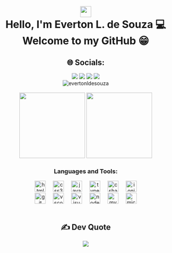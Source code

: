 <h1 align="center"><img src="https://user-images.githubusercontent.com/42378118/110234147-e3259600-7f4e-11eb-95be-0c4047144dea.gif" width="30"></br>
Hello, I'm Everton L. de Souza 💻</br> Welcome to my GitHub 😁</h1>

<h2 align="center"> 🌐 Socials: </h2>
<div align="center">
  <a href="https://facebook.com/evertonldesouza" target="_blank"><img src="https://img.shields.io/badge/Facebook-%231877F2.svg?logo=Facebook&logoColor=white" target="_blank"></a>
  <a href="https://instagram.com/evertonldesouza" target="_blank"><img src="https://img.shields.io/badge/Instagram-%23E4405F.svg?logo=Instagram&logoColor=white" target="_blank"></a> 
  <a href = "https://linkedin.com/in/evertonldesouza"><img src="https://img.shields.io/badge/LinkedIn-%230077B5.svg?logo=linkedin&logoColor=white" target="_blank"></a>
  <a href="https://pt.stackoverflow.com/users/256746/everton-l-de-souza" target="_blank"><img src="https://img.shields.io/badge/-Stackoverflow-FE7A16?logo=stack-overflow&logoColor=white" target="_blank"></a> 


</div>
<div align="center">
  <img align="center" src="https://visitor-badge.laobi.icu/badge?page_id=evertonldesouza" alt="evertonldesouza"/>
</div>
</br>
<div align="center">  
  <img height="180em" src="https://github-readme-stats.vercel.app/api?username=evertonldesouza&show_icons=true&theme=dracula&include_all_commits=true&count_private=true"/>
  <img height="180em" src="https://github-readme-stats.vercel.app/api/top-langs/?username=evertonldesouza&layout=compact&langs_count=16&theme=dracula"/>
</div>
<h3 align="center">Languages and Tools:</h3>
<div align="center">
	<img src="https://cdn.jsdelivr.net/gh/devicons/devicon/icons/html5/html5-original.svg" height="30" alt="html5 logo"  />
	<img width="12" />
	<img src="https://cdn.jsdelivr.net/gh/devicons/devicon/icons/css3/css3-original.svg" height="30" alt="css3 logo"  />
	<img width="12" />
	<img src="https://cdn.jsdelivr.net/gh/devicons/devicon/icons/javascript/javascript-original.svg" height="30" alt="javascript logo"  />
	<img width="12" />
	<img src="https://cdn.jsdelivr.net/gh/devicons/devicon/icons/typescript/typescript-original.svg" height="30" alt="typescript logo"  />
	<img width="12" />
	<img src="https://cdn.jsdelivr.net/gh/devicons/devicon/icons/csharp/csharp-original.svg" height="30" alt="csharp logo"  />
	<img width="12" />
	<img src="https://cdn.jsdelivr.net/gh/devicons/devicon/icons/ionic/ionic-original.svg" height="30" alt="ionic logo"  />
</div>
<div align="center">   
  <img src="https://cdn.jsdelivr.net/gh/devicons/devicon/icons/git/git-original.svg" height="30" alt="git logo"  />
  <img width="12" />
  <img src="https://cdn.jsdelivr.net/gh/devicons/devicon/icons/vscode/vscode-original.svg" height="30" alt="vscode logo"  />
  <img width="12" />  
  <img src="https://cdn.jsdelivr.net/gh/devicons/devicon/icons/visualstudio/visualstudio-plain.svg" height="30" alt="visualstudio logo"  />
  <img width="12" />  
  <img src="https://cdn.jsdelivr.net/gh/devicons/devicon/icons/nodejs/nodejs-original.svg" height="30" alt="nodejs logo"  />
  <img width="12" />  
  <img src="https://cdn.jsdelivr.net/gh/devicons/devicon/icons/mysql/mysql-original.svg" height="30" alt="mysql logo"  />
  <img width="12" />  
  <img src="https://cdn.jsdelivr.net/gh/devicons/devicon/icons/microsoftsqlserver/microsoftsqlserver-plain.svg" height="30" alt="microsoftsqlserver logo"  />  
</div>

<br clear="both">

<div align="center">
<h2 align="center">✍️ Dev Quote </h2>
<img src="https://quotes-github-readme.vercel.app/api?type=horizontal&theme=tokyonight">
</div>

<br clear="both">




